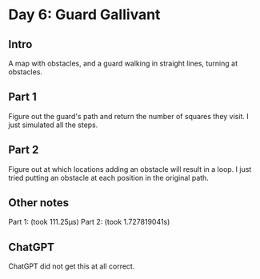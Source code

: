 # Day 6: Guard Gallivant

## Intro

A map with obstacles, and a guard walking in straight lines, turning at obstacles.

## Part 1

Figure out the guard's path and return the number of squares they visit.
I just simulated all the steps.

## Part 2

Figure out at which locations adding an obstacle will result in a loop.
I just tried putting an obstacle at each position in the original path.

## Other notes

Part 1: (took 111.25µs)
Part 2: (took 1.727819041s)

## ChatGPT

ChatGPT did not get this at all correct.
